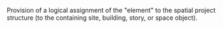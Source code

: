 ﻿Provision of a logical assignment of the "element" to the spatial project structure (to the containing site, building, story, or space object).
